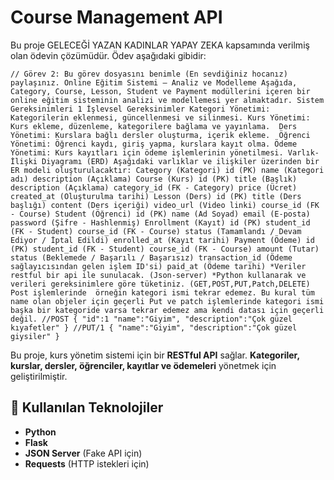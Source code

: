 # Course Management API

Bu proje GELECEĞİ YAZAN KADINLAR YAPAY ZEKA kapsamında verilmiş olan ödevin çözümüdür. Ödev aşağıdaki gibidir:

`//
Görev 2: Bu görev dosyasını benimle (En sevdiğiniz hocanız) paylaşınız.
Online Eğitim Sistemi – Analiz ve Modelleme Aşağıda, Category, Course, Lesson, Student ve Payment modüllerini içeren bir online eğitim sisteminin analizi ve modellemesi yer almaktadır.
Sistem Gereksinimleri
1 İşlevsel Gereksinimler Kategori Yönetimi: Kategorilerin eklenmesi, güncellenmesi ve silinmesi. Kurs Yönetimi: Kurs ekleme, düzenleme, kategorilere bağlama ve yayınlama. 
Ders Yönetimi: Kurslara bağlı dersler oluşturma, içerik ekleme. 
Öğrenci Yönetimi: Öğrenci kaydı, giriş yapma, kurslara kayıt olma. Ödeme Yönetimi: Kurs kayıtları için ödeme işlemlerinin yönetilmesi.
Varlık-İlişki Diyagramı (ERD) Aşağıdaki varlıklar ve ilişkiler üzerinden bir ER modeli oluşturulacaktır:
Category (Kategori)
id (PK) name (Kategori adı) description (Açıklama)
Course (Kurs) id (PK) title (Başlık) description (Açıklama) category_id (FK - Category) price (Ücret) created_at (Oluşturulma tarihi)
Lesson (Ders)
id (PK) title (Ders başlığı) content (Ders içeriği) video_url (Video linki) course_id (FK - Course) Student (Öğrenci)
id (PK) name (Ad Soyad) email (E-posta) password (Şifre - Hashlenmiş) Enrollment (Kayıt)
id (PK) student_id (FK - Student) course_id (FK - Course) status (Tamamlandı / Devam Ediyor / İptal Edildi) enrolled_at (Kayıt tarihi) Payment (Ödeme)
id (PK) student_id (FK - Student) course_id (FK - Course) amount (Tutar) status (Beklemede / Başarılı / Başarısız) transaction_id (Ödeme sağlayıcısından gelen işlem ID'si) paid_at (Ödeme tarihi)
*Veriler restful bir api ile sunulacak. (Json-server) *Python kullanarak ve verileri gereksinimlere göre tüketiniz. (GET,POST,PUT,Patch,DELETE)
Post işlemlerinde  örneğin kategori ismi tekrar edemez. Bu kural tüm name olan objeler için geçerli
Put ve patch işlemlerinde kategori ismi başka bir kategoride varsa tekrar edemez ama kendi datası için geçerli değil.
//POST { "id":1 "name":"Giyim", "description":"Çok güzel kıyafetler" }
//PUT/1 { "name":"Giyim", "description":"Çok güzel giysiler" }`


Bu proje, kurs yönetim sistemi için bir **RESTful API** sağlar. **Kategoriler, kurslar, dersler, öğrenciler, kayıtlar ve ödemeleri** yönetmek için geliştirilmiştir.

## 📌 Kullanılan Teknolojiler
- **Python**
- **Flask**
- **JSON Server** (Fake API için)
- **Requests** (HTTP istekleri için)
